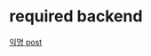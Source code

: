# required backend

[익명 post](https://github.com/gghotted/django-practices/tree/drf-example-post-%EC%9D%B5%EB%AA%85)

